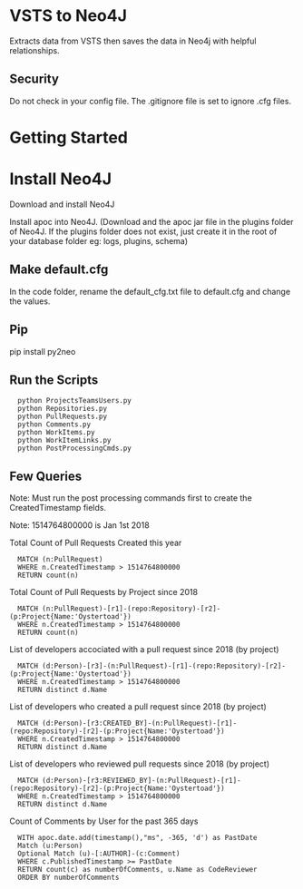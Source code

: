 # VSTS to Neo4J 

Extracts data from VSTS then saves the data in Neo4j with helpful relationships.

## Security

Do not check in your config file.  The .gitignore file is set to ignore .cfg files.


# Getting Started

# Install Neo4J

Download and install Neo4J

Install apoc into Neo4J. (Download and the apoc jar file in the plugins folder of Neo4J. If the plugins folder does not exist, just create it in the root of your database folder eg: logs, plugins, schema)

## Make default.cfg

In the code folder, rename the default_cfg.txt file to default.cfg and change the values.

## Pip

pip install py2neo

## Run the Scripts
```
  python ProjectsTeamsUsers.py
  python Repositories.py
  python PullRequests.py
  python Comments.py
  python WorkItems.py
  python WorkItemLinks.py
  python PostProcessingCmds.py
```
## Few Queries

Note: Must run the post processing commands first to create the CreatedTimestamp fields.

Note: 1514764800000 is Jan 1st 2018


Total Count of Pull Requests Created this year
```
  MATCH (n:PullRequest)
  WHERE n.CreatedTimestamp > 1514764800000
  RETURN count(n)
```

Total Count of Pull Requests by Project since 2018
```
  MATCH (n:PullRequest)-[r1]-(repo:Repository)-[r2]-(p:Project{Name:'Oystertoad'})
  WHERE n.CreatedTimestamp > 1514764800000
  RETURN count(n)
```

List of developers accociated with a pull request since 2018 (by project)
```
  MATCH (d:Person)-[r3]-(n:PullRequest)-[r1]-(repo:Repository)-[r2]-(p:Project{Name:'Oystertoad'})
  WHERE n.CreatedTimestamp > 1514764800000
  RETURN distinct d.Name
```

List of developers who created a pull request since 2018 (by project)
```
  MATCH (d:Person)-[r3:CREATED_BY]-(n:PullRequest)-[r1]-(repo:Repository)-[r2]-(p:Project{Name:'Oystertoad'})
  WHERE n.CreatedTimestamp > 1514764800000
  RETURN distinct d.Name
```

List of developers who reviewed pull requests since 2018 (by project)
```
  MATCH (d:Person)-[r3:REVIEWED_BY]-(n:PullRequest)-[r1]-(repo:Repository)-[r2]-(p:Project{Name:'Oystertoad'})
  WHERE n.CreatedTimestamp > 1514764800000
  RETURN distinct d.Name
```

Count of Comments by User for the past 365 days

```
  WITH apoc.date.add(timestamp(),"ms", -365, 'd') as PastDate
  Match (u:Person)
  Optional Match (u)-[:AUTHOR]-(c:Comment)
  WHERE c.PublishedTimestamp >= PastDate
  RETURN count(c) as numberOfComments, u.Name as CodeReviewer
  ORDER BY numberOfComments
```
